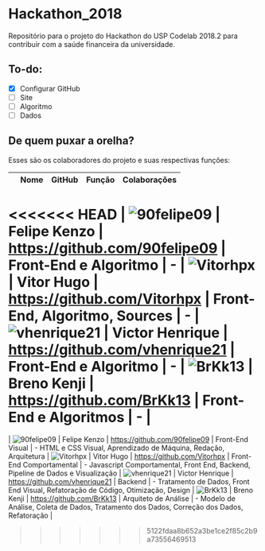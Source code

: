 # Hackathon_2018
Repositório para o projeto do Hackathon do USP Codelab 2018.2 para contribuir com a saúde financeira da universidade.

## To-do:
- [X] Configurar GitHub
- [ ] Site
- [ ] Algoritmo
- [ ] Dados

## De quem puxar a orelha?
<p> Esses são os colaboradores do projeto e suas respectivas funções: </p>

| | **Nome** | **GitHub** | **Função** | **Colaborações** |
|-|------|--------|--------|--------|
<<<<<<< HEAD
| ![90felipe09](https://avatars3.githubusercontent.com/u/6313981?s=400&u=0f02852d4e2082f44468e7d0db31e43e334d90f7&v=4) | Felipe Kenzo | https://github.com/90felipe09 | Front-End e Algoritmo | -  |
![Vitorhpx](https://avatars1.githubusercontent.com/u/26912764?s=460&v=4) | Vitor Hugo | https://github.com/Vitorhpx | Front-End, Algoritmo, Sources | -  |
![vhenrique21](https://avatars3.githubusercontent.com/u/26908067?s=460&v=4) | Victor Henrique | https://github.com/vhenrique21 | Front-End e Algoritmo | -  |
![BrKk13](https://avatars3.githubusercontent.com/u/44883080?s=460&v=4) | Breno Kenji | https://github.com/BrKk13 | Front-End e Algoritmos | -  |
=======
| ![90felipe09](https://avatars3.githubusercontent.com/u/6313981?s=400&u=0f02852d4e2082f44468e7d0db31e43e334d90f7&v=4) | Felipe Kenzo | https://github.com/90felipe09 | Front-End Visual | - HTML e CSS Visual, Aprendizado de Máquina, Redação, Arquitetura |
![Vitorhpx](https://avatars1.githubusercontent.com/u/26912764?s=460&v=4) | Vitor Hugo | https://github.com/Vitorhpx | Front-End Comportamental | - Javascript Comportamental, Front End, Backend, Pipeline de Dados e Visualização |
![vhenrique21](https://scontent-gru2-2.xx.fbcdn.net/v/t1.0-9/38294509_1754019728050799_2947391276468666368_n.jpg?_nc_cat=100&_nc_ht=scontent-gru2-2.xx&oh=af8e0cba394e435a8edaef71aac40e40&oe=5C701A3E) | Victor Henrique | https://github.com/vhenrique21 | Backend | - Tratamento de Dados, Front End Visual, Refatoração de Código, Otimização, Design |
![BrKk13](https://scontent-gru2-2.xx.fbcdn.net/v/t1.0-9/19437408_233670790480097_5735864241895400093_n.jpg?_nc_cat=103&_nc_ht=scontent-gru2-2.xx&oh=ff4751e4aeb30eb1db98a25135dc1fb2&oe=5C79430A) | Breno Kenji | https://github.com/BrKk13 | Arquiteto de Análise | - Modelo de Análise, Coleta de Dados, Tratamento dos Dados, Correção dos Dados, Refatoração |
>>>>>>> 5122fdaa8b652a3be1ce2f85c2b9a73556469513
